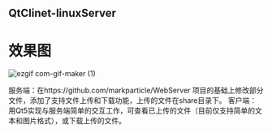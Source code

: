 ## QtClinet-linuxServer

# 效果图

![ezgif com-gif-maker (1)](https://user-images.githubusercontent.com/44738662/157796399-55dcb28b-4a45-4081-9298-6bc18e4b761f.gif)

服务端：在https://github.com/markparticle/WebServer 项目的基础上修改部分文件，添加了支持文件上传和下载功能，上传的文件在share目录下。
客户端： 用Qt5实现与服务端简单的交互工作，可查看已上传的文件（目前仅支持简单的文本和图片格式），或下载上传的文件。
